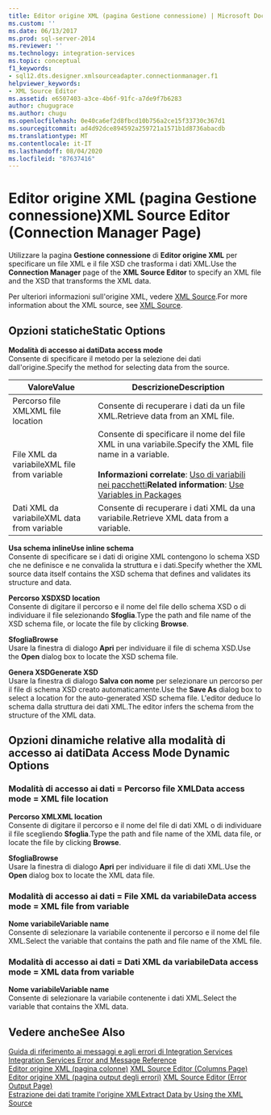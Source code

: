 ```yaml
---
title: Editor origine XML (pagina Gestione connessione) | Microsoft Docs
ms.custom: ''
ms.date: 06/13/2017
ms.prod: sql-server-2014
ms.reviewer: ''
ms.technology: integration-services
ms.topic: conceptual
f1_keywords:
- sql12.dts.designer.xmlsourceadapter.connectionmanager.f1
helpviewer_keywords:
- XML Source Editor
ms.assetid: e6507403-a3ce-4b6f-91fc-a7de9f7b6283
author: chugugrace
ms.author: chugu
ms.openlocfilehash: 0e40ca6ef2d8fbcd10b756a2ce15f33730c367d1
ms.sourcegitcommit: ad4d92dce894592a259721a1571b1d8736abacdb
ms.translationtype: MT
ms.contentlocale: it-IT
ms.lasthandoff: 08/04/2020
ms.locfileid: "87637416"
---
```

# <a name="xml-source-editor-connection-manager-page"></a><span data-ttu-id="f6401-102">Editor origine XML (pagina Gestione connessione)</span><span class="sxs-lookup"><span data-stu-id="f6401-102">XML Source Editor (Connection Manager Page)</span></span>
  <span data-ttu-id="f6401-103">Utilizzare la pagina **Gestione connessione** di **Editor origine XML** per specificare un file XML e il file XSD che trasforma i dati XML.</span><span class="sxs-lookup"><span data-stu-id="f6401-103">Use the **Connection Manager** page of the **XML Source Editor** to specify an XML file and the XSD that transforms the XML data.</span></span>  
  
 <span data-ttu-id="f6401-104">Per ulteriori informazioni sull'origine XML, vedere [XML Source](data-flow/xml-source.md).</span><span class="sxs-lookup"><span data-stu-id="f6401-104">For more information about the XML source, see [XML Source](data-flow/xml-source.md).</span></span>  
  
## <a name="static-options"></a><span data-ttu-id="f6401-105">Opzioni statiche</span><span class="sxs-lookup"><span data-stu-id="f6401-105">Static Options</span></span>  
 <span data-ttu-id="f6401-106">**Modalità di accesso ai dati**</span><span class="sxs-lookup"><span data-stu-id="f6401-106">**Data access mode**</span></span>  
 <span data-ttu-id="f6401-107">Consente di specificare il metodo per la selezione dei dati dall'origine.</span><span class="sxs-lookup"><span data-stu-id="f6401-107">Specify the method for selecting data from the source.</span></span>  
  
|<span data-ttu-id="f6401-108">Valore</span><span class="sxs-lookup"><span data-stu-id="f6401-108">Value</span></span>|<span data-ttu-id="f6401-109">Descrizione</span><span class="sxs-lookup"><span data-stu-id="f6401-109">Description</span></span>|  
|-----------|-----------------|  
|<span data-ttu-id="f6401-110">Percorso file XML</span><span class="sxs-lookup"><span data-stu-id="f6401-110">XML file location</span></span>|<span data-ttu-id="f6401-111">Consente di recuperare i dati da un file XML.</span><span class="sxs-lookup"><span data-stu-id="f6401-111">Retrieve data from an XML file.</span></span>|  
|<span data-ttu-id="f6401-112">File XML da variabile</span><span class="sxs-lookup"><span data-stu-id="f6401-112">XML file from variable</span></span>|<span data-ttu-id="f6401-113">Consente di specificare il nome del file XML in una variabile.</span><span class="sxs-lookup"><span data-stu-id="f6401-113">Specify the XML file name in a variable.</span></span><br /><br /> <span data-ttu-id="f6401-114">**Informazioni correlate**: [Uso di variabili nei pacchetti](../../2014/integration-services/use-variables-in-packages.md)</span><span class="sxs-lookup"><span data-stu-id="f6401-114">**Related information**: [Use Variables in Packages](../../2014/integration-services/use-variables-in-packages.md)</span></span>|  
|<span data-ttu-id="f6401-115">Dati XML da variabile</span><span class="sxs-lookup"><span data-stu-id="f6401-115">XML data from variable</span></span>|<span data-ttu-id="f6401-116">Consente di recuperare i dati XML da una variabile.</span><span class="sxs-lookup"><span data-stu-id="f6401-116">Retrieve XML data from a variable.</span></span>|  
  
 <span data-ttu-id="f6401-117">**Usa schema inline**</span><span class="sxs-lookup"><span data-stu-id="f6401-117">**Use inline schema**</span></span>  
 <span data-ttu-id="f6401-118">Consente di specificare se i dati di origine XML contengono lo schema XSD che ne definisce e ne convalida la struttura e i dati.</span><span class="sxs-lookup"><span data-stu-id="f6401-118">Specify whether the XML source data itself contains the XSD schema that defines and validates its structure and data.</span></span>  
  
 <span data-ttu-id="f6401-119">**Percorso XSD**</span><span class="sxs-lookup"><span data-stu-id="f6401-119">**XSD location**</span></span>  
 <span data-ttu-id="f6401-120">Consente di digitare il percorso e il nome del file dello schema XSD o di individuare il file selezionando **Sfoglia**.</span><span class="sxs-lookup"><span data-stu-id="f6401-120">Type the path and file name of the XSD schema file, or locate the file by clicking **Browse**.</span></span>  
  
 <span data-ttu-id="f6401-121">**Sfoglia**</span><span class="sxs-lookup"><span data-stu-id="f6401-121">**Browse**</span></span>  
 <span data-ttu-id="f6401-122">Usare la finestra di dialogo **Apri** per individuare il file di schema XSD.</span><span class="sxs-lookup"><span data-stu-id="f6401-122">Use the **Open** dialog box to locate the XSD schema file.</span></span>  
  
 <span data-ttu-id="f6401-123">**Genera XSD**</span><span class="sxs-lookup"><span data-stu-id="f6401-123">**Generate XSD**</span></span>  
 <span data-ttu-id="f6401-124">Usare la finestra di dialogo **Salva con nome** per selezionare un percorso per il file di schema XSD creato automaticamente.</span><span class="sxs-lookup"><span data-stu-id="f6401-124">Use the **Save As** dialog box to select a location for the auto-generated XSD schema file.</span></span> <span data-ttu-id="f6401-125">L'editor deduce lo schema dalla struttura dei dati XML.</span><span class="sxs-lookup"><span data-stu-id="f6401-125">The editor infers the schema from the structure of the XML data.</span></span>  
  
## <a name="data-access-mode-dynamic-options"></a><span data-ttu-id="f6401-126">Opzioni dinamiche relative alla modalità di accesso ai dati</span><span class="sxs-lookup"><span data-stu-id="f6401-126">Data Access Mode Dynamic Options</span></span>  
  
### <a name="data-access-mode--xml-file-location"></a><span data-ttu-id="f6401-127">Modalità di accesso ai dati = Percorso file XML</span><span class="sxs-lookup"><span data-stu-id="f6401-127">Data access mode = XML file location</span></span>  
 <span data-ttu-id="f6401-128">**Percorso XML**</span><span class="sxs-lookup"><span data-stu-id="f6401-128">**XML location**</span></span>  
 <span data-ttu-id="f6401-129">Consente di digitare il percorso e il nome del file di dati XML o di individuare il file scegliendo **Sfoglia**.</span><span class="sxs-lookup"><span data-stu-id="f6401-129">Type the path and file name of the XML data file, or locate the file by clicking **Browse**.</span></span>  
  
 <span data-ttu-id="f6401-130">**Sfoglia**</span><span class="sxs-lookup"><span data-stu-id="f6401-130">**Browse**</span></span>  
 <span data-ttu-id="f6401-131">Usare la finestra di dialogo **Apri** per individuare il file di dati XML.</span><span class="sxs-lookup"><span data-stu-id="f6401-131">Use the **Open** dialog box to locate the XML data file.</span></span>  
  
### <a name="data-access-mode--xml-file-from-variable"></a><span data-ttu-id="f6401-132">Modalità di accesso ai dati = File XML da variabile</span><span class="sxs-lookup"><span data-stu-id="f6401-132">Data access mode = XML file from variable</span></span>  
 <span data-ttu-id="f6401-133">**Nome variabile**</span><span class="sxs-lookup"><span data-stu-id="f6401-133">**Variable name**</span></span>  
 <span data-ttu-id="f6401-134">Consente di selezionare la variabile contenente il percorso e il nome del file XML.</span><span class="sxs-lookup"><span data-stu-id="f6401-134">Select the variable that contains the path and file name of the XML file.</span></span>  
  
### <a name="data-access-mode--xml-data-from-variable"></a><span data-ttu-id="f6401-135">Modalità di accesso ai dati = Dati XML da variabile</span><span class="sxs-lookup"><span data-stu-id="f6401-135">Data access mode = XML data from variable</span></span>  
 <span data-ttu-id="f6401-136">**Nome variabile**</span><span class="sxs-lookup"><span data-stu-id="f6401-136">**Variable name**</span></span>  
 <span data-ttu-id="f6401-137">Consente di selezionare la variabile contenente i dati XML.</span><span class="sxs-lookup"><span data-stu-id="f6401-137">Select the variable that contains the XML data.</span></span>  
  
## <a name="see-also"></a><span data-ttu-id="f6401-138">Vedere anche</span><span class="sxs-lookup"><span data-stu-id="f6401-138">See Also</span></span>  
 <span data-ttu-id="f6401-139">[Guida di riferimento ai messaggi e agli errori di Integration Services](../../2014/integration-services/integration-services-error-and-message-reference.md) </span><span class="sxs-lookup"><span data-stu-id="f6401-139">[Integration Services Error and Message Reference](../../2014/integration-services/integration-services-error-and-message-reference.md) </span></span>  
 <span data-ttu-id="f6401-140">[Editor origine XML &#40;pagina colonne&#41;](../../2014/integration-services/xml-source-editor-columns-page.md) </span><span class="sxs-lookup"><span data-stu-id="f6401-140">[XML Source Editor &#40;Columns Page&#41;](../../2014/integration-services/xml-source-editor-columns-page.md) </span></span>  
 <span data-ttu-id="f6401-141">[Editor origine XML &#40;pagina output degli errori&#41;](../../2014/integration-services/xml-source-editor-error-output-page.md) </span><span class="sxs-lookup"><span data-stu-id="f6401-141">[XML Source Editor &#40;Error Output Page&#41;](../../2014/integration-services/xml-source-editor-error-output-page.md) </span></span>  
 [<span data-ttu-id="f6401-142">Estrazione dei dati tramite l'origine XML</span><span class="sxs-lookup"><span data-stu-id="f6401-142">Extract Data by Using the XML Source</span></span>](data-flow/extract-data-by-using-the-xml-source.md)  
  
  
